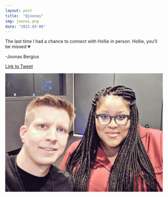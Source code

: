 ```yaml
---
layout: post
title:  "@joonas"
img: joonas.png
date: "2021-03-08"
---
```


The last time I had a chance to connect with Hollie in person. Hollie, you’ll be missed 💔

-Joonas Bergius

[Link to Tweet](https://twitter.com/joonas/status/1369083023946358785?s=19)

![Photo with Hollie from joonas's tweet](joonas-hollie.jpg)